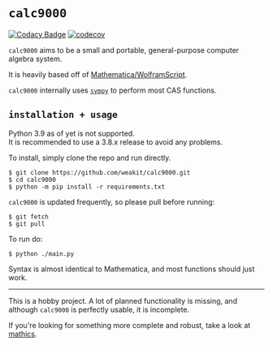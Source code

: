 # `calc9000`


[![Codacy Badge](https://app.codacy.com/project/badge/Grade/e47ea24859a6423b8f46e472ab27cb6d)](https://www.codacy.com/manual/weakit/calc9000?utm_source=github.com&amp;utm_medium=referral&amp;utm_content=weakit/calc9000&amp;utm_campaign=Badge_Grade) 
[![codecov](https://codecov.io/gh/weakit/calc9000/branch/master/graph/badge.svg)](https://codecov.io/gh/weakit/calc9000)

`calc9000` aims to be a small and portable, general-purpose computer algebra system.

It is heavily based off of [Mathematica/WolframScript](https://www.wolfram.com/mathematica/).

`calc9000` internally uses [`sympy`](https://github.com/sympy/sympy) to perform most CAS functions.

## `installation + usage`

Python 3.9 as of yet is not supported. \
It is recommended to use a 3.8.x release to avoid any problems.

To install, simply clone the repo and run directly.

```shell script
$ git clone https://github.com/weakit/calc9000.git
$ cd calc9000
$ python -m pip install -r requirements.txt
```

`calc9000` is updated frequently, so please pull before running:

```shell script
$ git fetch 
$ git pull
```

To run do:
```shell script
$ python ./main.py
```

Syntax is almost identical to Mathematica, and most functions should just work.

---

This is a hobby project. A lot of planned functionality is missing, and although `calc9000` is perfectly usable, it is incomplete.

If you're looking for something more complete and robust, take a look at [mathics](https://github.com/mathics/Mathics).  
